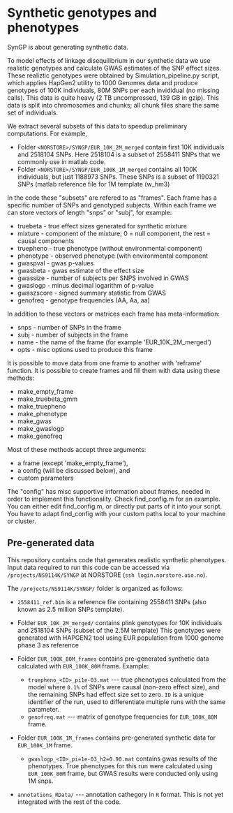 # Synthetic genotypes and phenotypes

SynGP is about generating synthetic data.

To model  effects of linkage disequilibrium in our synthetic data we use realistic genotypes and calculate GWAS estimates of the SNP effect sizes.
These realiztic genotypes were obtained by Simulation_pipeline.py script,
which applies HapGen2 utility to 1000 Genomes data and produce genotypes of 100K individuals, 80M SNPs per each invididual (no missing calls).
This data is quite heavy (2 TB uncompressed, 139 GB in gzip).
This data is split into chromosomes and chunks; all chunk files share the same set of individuals.

We extract several subsets of this data to speedup preliminary computations. For example,

- Folder `<NORSTORE>/SYNGP/EUR_10K_2M_merged` contain first 10K individuals and 2518104 SNPs.
  Here 2518104 is a subset of 2558411 SNPs that we commonly use in matlab code.
- Folder `<NORSTORE>/SYNGP/EUR_100K_1M_merged` contains all 100K individuals, but just 1188973 SNPs.
  These SNPs is a subset of 1190321 SNPs (matlab reference file for 1M template (w_hm3)

In the code these "subsets" are refered to as "frames".
Each frame has a specific number of SNPs and genotyped subjects.
Within each frame we can store vectors of length "snps" or "subj", for example:

* truebeta - true effect sizes generated for synthetic mixture
* mixture  - component of the mixture; 0 = null component, the rest = causal components
* truepheno - true phenotype (without environmental component)
* phenotype - observed phenotype (with environmental component
* gwaspval  - gwas p-values
* gwasbeta  - gwas estimate of the effect size
* gwassize  - number of subjects per SNPS involved in GWAS
* gwaslogp   - minus decimal logarithm of p-value
* gwaszscore - signed summary statistic from GWAS
* genofreq   - genotype frequencies (AA, Aa, aa)

In addition to these vectors or matrices each frame has meta-information:
* snps - number of SNPs in the frame
* subj - number of subjects in the frame
* name - the name of the frame (for example 'EUR_10K_2M_merged')
* opts - misc options used to produce this frame

It is possible to move data from one frame to another with 'reframe' function.
It is possible to create frames and fill them with data using these methods:

- make_empty_frame
- make_truebeta_gmm
- make_truepheno
- make_phenotype
- make_gwas
- make_gwaslogp
- make_genofreq

Most of these methods accept three arguments:
- a frame (except 'make_empty_frame'),
- a config (will be discussed below), and
- custom parameters

The "config" has misc supportive information about frames, needed in order to implement this functionality.
Check find_config.m for an example. You can either edit find_config.m, or directly put parts of it into your script.
You have to adapt find_config with your custom paths local to your machine or cluster.


Pre-generated data
------------------

This repository contains code that generates realistic synthetic phenotypes.
Input data required to run this code can be accessed via `/projects/NS9114K/SYNGP` at NORSTORE (`ssh login.norstore.uio.no`).

The `/projects/NS9114K/SYNGP/` folder is organized as follows:

* `2558411_ref.bim` is a reference file containing 2558411 SNPs (also known as 2.5 million SNPs template).
* Folder `EUR_10K_2M_merged/` contains plink genotypes for 10K individuals and 2518104 SNPs (subset of the 2.5M template)
  This genotypes were generated with HAPGEN2 tool using EUR population from 1000 genome phase 3 as reference
* Folder `EUR_100K_80M_frames` contains pre-generated synthetic data calculated with `EUR_100K_80M` frame. Example:
  * `truepheno_<ID>_pi1e-03.mat` --- true phenotypes calculated from the model where `0.1%` of SNPs were causal (non-zero effect size), and the remaining SNPs had  effect size set to zero. `ID` is a unique identifier of the run, used to differentiate multiple runs with the same parameter.
  * `genofreq.mat` --- matrix of genotype frequencies for `EUR_100K_80M` frame.
* Folder `EUR_100K_1M_frames` contains pre-generated synthetic data for `EUR_100K_1M` frame.
  * `gwaslogp_<ID>_pi=1e-03_h2=0.90.mat` contains gwas results of the phenotypes. True phenotypes for this run were calculated using `EUR_100K_80M` frame, but GWAS results were conducted only using 1M snps.

* `annotations_RData/` --- annotation cathegory in `R` format. This is not yet integrated with the rest of the code.
